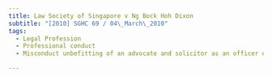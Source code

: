 ```yaml
---
title: Law Society of Singapore v Ng Bock Hoh Dixon 
subtitle: "[2010] SGHC 69 / 04\_March\_2010"
tags:
  - Legal Profession
  - Professional conduct
  - Misconduct unbefitting of an advocate and solicitor as an officer of the Supreme Court or as a member of an honourable profession

---
```


